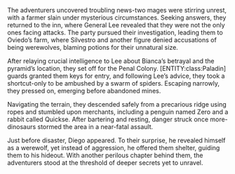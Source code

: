 <p>The adventurers uncovered troubling news-two mages were stirring unrest, with a farmer slain under mysterious circumstances. Seeking answers, they returned to the inn, where General Lee revealed that they were not the only ones facing attacks. The party pursued their investigation, leading them to Oviedo’s farm, where Silvestro and another figure denied accusations of being werewolves, blaming potions for their unnatural size.</p>

<p>After relaying crucial intelligence to Lee about Bianca’s betrayal and the pyramid’s location, they set off for the Penal Colony. [ENTITY:class:Paladin] guards granted them keys for entry, and following Lee’s advice, they took a shortcut-only to be ambushed by a swarm of spiders. Escaping narrowly, they pressed on, emerging before abandoned mines.</p>

<p>Navigating the terrain, they descended safely from a precarious ridge using ropes and stumbled upon merchants, including a penguin named Zero and a rabbit called Quickse. After bartering and resting, danger struck once more-dinosaurs stormed the area in a near-fatal assault.</p>

<p>Just before disaster, Diego appeared. To their surprise, he revealed himself as a werewolf, yet instead of aggression, he offered them shelter, guiding them to his hideout. With another perilous chapter behind them, the adventurers stood at the threshold of deeper secrets yet to unravel.</p>
